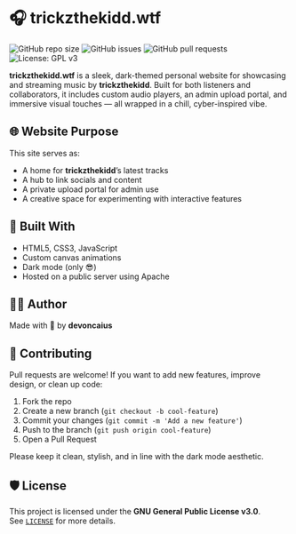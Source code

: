 # 🎧 trickzthekidd.wtf

![GitHub repo size](https://img.shields.io/github/repo-size/devoncaius/trickzthekidd.wtf?color=0ff)
![GitHub issues](https://img.shields.io/github/issues/devoncaius/trickzthekidd.wtf?color=blue)
![GitHub pull requests](https://img.shields.io/github/issues-pr/devoncaius/trickzthekidd.wtf?color=violet)
![License: GPL v3](https://img.shields.io/badge/License-GPLv3-blue.svg)

**trickzthekidd.wtf** is a sleek, dark-themed personal website for showcasing and streaming music by **trickzthekidd**. Built for both listeners and collaborators, it includes custom audio players, an admin upload portal, and immersive visual touches — all wrapped in a chill, cyber-inspired vibe.

## 🌐 Website Purpose

This site serves as:

- A home for **trickzthekidd**’s latest tracks
- A hub to link socials and content
- A private upload portal for admin use
- A creative space for experimenting with interactive features

## 🧠 Built With

- HTML5, CSS3, JavaScript
- Custom canvas animations
- Dark mode (only 😎)
- Hosted on a public server using Apache

## 👨‍🎤 Author

Made with 💜 by **devoncaius**

## 🤝 Contributing

Pull requests are welcome! If you want to add new features, improve design, or clean up code:

1. Fork the repo
2. Create a new branch (`git checkout -b cool-feature`)
3. Commit your changes (`git commit -m 'Add a new feature'`)
4. Push to the branch (`git push origin cool-feature`)
5. Open a Pull Request

Please keep it clean, stylish, and in line with the dark mode aesthetic.

## 🛡 License

This project is licensed under the **GNU General Public License v3.0**.  
See [`LICENSE`](LICENSE) for more details.
